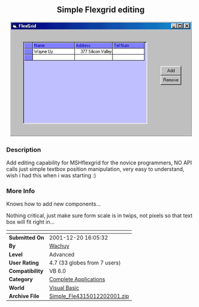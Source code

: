 ﻿<div align="center">

## Simple Flexgrid editing

<img src="PIC2001122024824379.jpg">
</div>

### Description

Add editing capability for MSHflexgrid for the novice programmers, NO API calls just simple textbox position manipulation, very easy to understand, wish i had this when i was starting :)
 
### More Info
 
Knows how to add new components...

Nothing critical, just make sure form scale is in twips, not pixels so that text box will fit right in...


<span>             |<span>
---                |---
**Submitted On**   |2001-12-20 16:05:32
**By**             |[Wachuy](https://github.com/Planet-Source-Code/PSCIndex/blob/master/ByAuthor/wachuy.md)
**Level**          |Advanced
**User Rating**    |4.7 (33 globes from 7 users)
**Compatibility**  |VB 6\.0
**Category**       |[Complete Applications](https://github.com/Planet-Source-Code/PSCIndex/blob/master/ByCategory/complete-applications__1-27.md)
**World**          |[Visual Basic](https://github.com/Planet-Source-Code/PSCIndex/blob/master/ByWorld/visual-basic.md)
**Archive File**   |[Simple\_Fle4315012202001\.zip](https://github.com/Planet-Source-Code/wachuy-simple-flexgrid-editing__1-29973/archive/master.zip)








